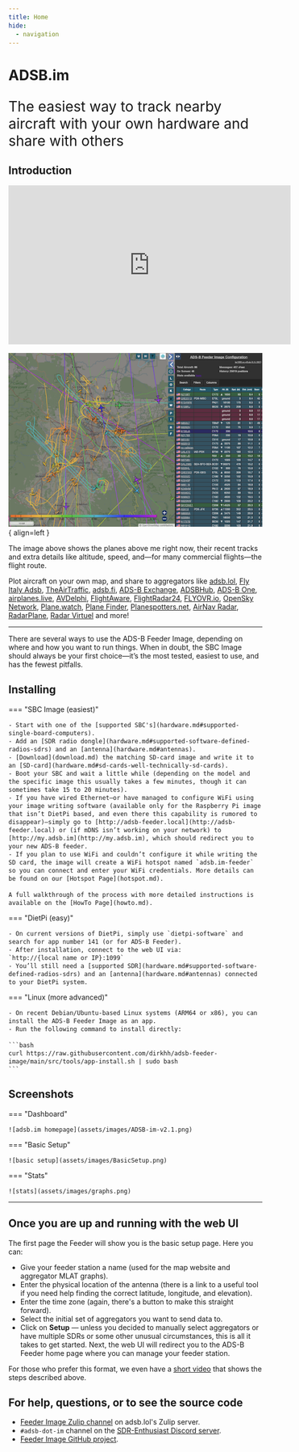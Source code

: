 ```yaml
---
title: Home
hide:
  - navigation
---
```


# ADSB.im

<p style="font-size: 2em;">
  The easiest way to track nearby aircraft with your own hardware and share with others
</p>

## Introduction

<iframe width="560" height="315" src="https://www.youtube-nocookie.com/embed/fMH5HxiRj78?si=rppsYoJ4fuMA0sXQ" title="YouTube video player" frameborder="0" allow="accelerometer; autoplay; clipboard-write; encrypted-media; gyroscope; picture-in-picture; web-share" referrerpolicy="strict-origin-when-cross-origin" allowfullscreen></iframe>

![visualizing local air traffic](assets/images/tar1090.png){ align=left }

The image above shows the planes above me right now, their recent tracks and extra details like altitude, speed, and—for many commercial flights—the flight route.

Plot aircraft on your own map, and share to aggregators like [adsb.lol](https://adsb.lol/), [Fly Italy Adsb](https://flyitalyadsb.com/), [TheAirTraffic](http://theairtraffic.com/), [adsb.fi](https://adsb.fi/), [ADS-B Exchange](https://adsbexchange.com/), [ADSBHub](https://adsbhub.org/), [ADS-B One](https://adsb.one/), [airplanes.live](https://airplanes.live), [AVDelphi](https://www.avdelphi.com/), [FlightAware](https://flightaware.com/), [FlightRadar24](https://www.flightradar24.com/), [FLYOVR.io](https://www.flyovr.io/), [OpenSky Network](https://opensky-network.org/), [Plane.watch](https://plane.watch/), [Plane Finder](https://planefinder.net/), [Planespotters.net](http://planespotters.net/), [AirNav Radar](https://www.airnavradar.com/), [RadarPlane](https://radarplane.com/), [Radar Virtuel](https://www.radarvirtuel.com/) and more!

---

There are several ways to use the ADS-B Feeder Image, depending on where and how you want to run things. When in doubt, the SBC Image should always be your first choice—it’s the most tested, easiest to use, and has the fewest pitfalls.

## Installing

=== "SBC Image (easiest)"

    - Start with one of the [supported SBC's](hardware.md#supported-single-board-computers).
    - Add an [SDR radio dongle](hardware.md#supported-software-defined-radios-sdrs) and an [antenna](hardware.md#antennas).
    - [Download](download.md) the matching SD-card image and write it to an [SD-card](hardware.md#sd-cards-well-technically-sd-cards).
    - Boot your SBC and wait a little while (depending on the model and the specific image this usually takes a few minutes, though it can sometimes take 15 to 20 minutes).
    - If you have wired Ethernet—or have managed to configure WiFi using your image writing software (available only for the Raspberry Pi image that isn’t DietPi based, and even there this capability is rumored to disappear)—simply go to [http://adsb-feeder.local](http://adsb-feeder.local) or (if mDNS isn’t working on your network) to [http://my.adsb.im](http://my.adsb.im), which should redirect you to your new ADS-B feeder.
    - If you plan to use WiFi and couldn’t configure it while writing the SD card, the image will create a WiFi hotspot named `adsb.im-feeder` so you can connect and enter your WiFi credentials. More details can be found on our [Hotspot Page](hotspot.md).

    A full walkthrough of the process with more detailed instructions is available on the [HowTo Page](howto.md).

=== "DietPi (easy)"

    - On current versions of DietPi, simply use `dietpi-software` and search for app number 141 (or for ADS-B Feeder).
    - After installation, connect to the web UI via:  
    `http://{local name or IP}:1099`
    - You’ll still need a [supported SDR](hardware.md#supported-software-defined-radios-sdrs) and an [antenna](hardware.md#antennas) connected to your DietPi system.

=== "Linux (more advanced)"

    - On recent Debian/Ubuntu-based Linux systems (ARM64 or x86), you can install the ADS-B Feeder Image as an app.
    - Run the following command to install directly:

    ```bash
    curl https://raw.githubusercontent.com/dirkhh/adsb-feeder-image/main/src/tools/app-install.sh | sudo bash
    ```

## Screenshots

=== "Dashboard"
    
    ![adsb.im homepage](assets/images/ADSB-im-v2.1.png)

=== "Basic Setup"

    ![basic setup](assets/images/BasicSetup.png)

=== "Stats"

    ![stats](assets/images/graphs.png)

---

## Once you are up and running with the web UI

The first page the Feeder will show you is the basic setup page. Here you can:

- Give your feeder station a name (used for the map website and aggregator MLAT graphs).
- Enter the physical location of the antenna (there is a link to a useful tool if you need help finding the correct latitude, longitude, and elevation).
- Enter the time zone (again, there's a button to make this straight forward).
- Select the initial set of aggregators you want to send data to.
- Click on **Setup** — unless you decided to manually select aggregators or have multiple SDRs or some other unusual circumstances, this is all it takes to get started. Next, the web UI will redirect you to the ADS-B Feeder home page where you can manage your feeder station.

For those who prefer this format, we even have a [short video](https://youtu.be/N5yHvInpDBM) that shows the steps described above.

## For help, questions, or to see the source code

- [Feeder Image Zulip channel](https://adsblol.zulipchat.com/#narrow/stream/391168-adsb-feeder-image) on adsb.lol's Zulip server.
- `#adsb-dot-im` channel on the [SDR-Enthusiast Discord server](https://discord.gg/vqvJXRAkJ4).
- [Feeder Image GitHub project](https://github.com/dirkhh/adsb-feeder-image).